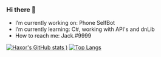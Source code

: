 ### Hi there 👋





- I’m currently working on: Phone SelfBot
- I’m currently learning:  C#, working with API's and dnLib
- How to reach me:  Jack.#9999


[![Haxor's GitHub stats](https://github-readme-stats.vercel.app/api?username=Haxor1611&show_icons=true&theme=dark)
)](https://github.com/Haxor1611/github-readme-stats)
[![Top Langs](https://github-readme-stats.vercel.app/api/top-langs/?username=Haxor1611&layout=compact)](https://github.com/Haxor1611/github-readme-stats)

